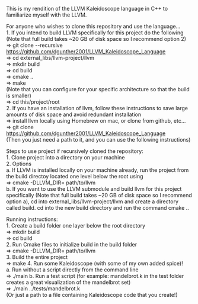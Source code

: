 This is my rendition of the LLVM Kaleidoscope language in C++ to familiarize myself with the LLVM. <br>

For anyone who wishes to clone this repository and use the language... <br>
    1. If you intend to build LLVM specifically for this project do the following (Note that full build takes ~20 GB of disk space so I recommend option 2) <br>
    => git clone --recursive https://github.com/dgunther2001/LLVM_Kaleidoscope_Language <br>
    => cd external_libs/llvm-project/llvm <br>
    => mkdir build <br>
    => cd build <br>
    => cmake .. <br>
    => make <br>
    (Note that you can configure for your specific architecture so that the build is smaller) <br>
    => cd this/project/root <br>
    2. If you have an installation of llvm, follow these instructions to save large amounts of disk space and avoid redundant installation <br>
    => install llvm locally using Homebrew on mac, or clone from github, etc... <br>
    => git clone https://github.com/dgunther2001/LLVM_Kaleidoscope_Language <br>
    (Then you just need a path to it, and you can use the following instructions) <br>


Steps to use project if recursively cloned the repository: <br>
    1. Clone project into a directory on your machine <br>
    2. Options <br>
        a. If LLVM is installed locally on your machine already, run the project from the build directoy located one level below the root using<br>
        => cmake -DLLVM_DIR= path/to/llvm <br>
        b. If you want to use the LLVM submodule and build llvm for this project specifically (Note that full build takes ~20 GB of disk space so I recommend option a), cd into external_libs/llvm-project/llvm and create a directory called build. cd into the new build directory and run the command cmake .. <br>

Running instructions: <br>
    1. Create a build folder one layer below the root directory <br>
    => mkdir build <br>
    => cd build <br>
    2. Run Cmake files to initialize build in the build folder <br>
    => cmake -DLLVM_DIR= path/to/llvm <br>
    3. Build the entire project <br>
    => make
    4. Run some Kaleidoscope (with some of my own added spice)! <br>
        a. Run without a script directly from the command line <br>
        => ./main
        b. Run a test script (for example: mandelbrot.k in the test folder creates a great visualization of the mandelbrot set) <br>
        => ./main ../tests/mandelbrot.k <br>
        (Or just a path to a file containing Kaleidoscope code that you create!) <br>
